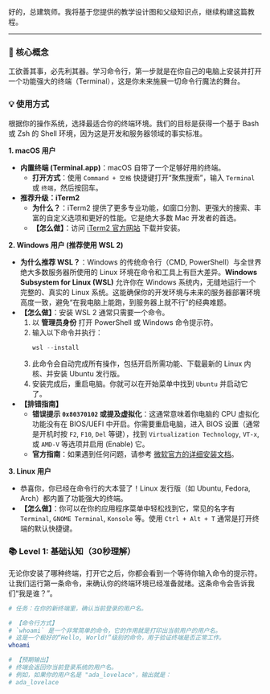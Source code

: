 好的，总建筑师。我将基于您提供的教学设计图和父级知识点，继续构建这篇教程。

---

### 🎯 核心概念
工欲善其事，必先利其器。学习命令行，第一步就是在你自己的电脑上安装并打开一个功能强大的终端（Terminal），这是你未来施展一切命令行魔法的舞台。

### 💡 使用方式
根据你的操作系统，选择最适合你的终端环境。我们的目标是获得一个基于 Bash 或 Zsh 的 Shell 环境，因为这是开发和服务器领域的事实标准。

**1. macOS 用户**

*   **内置终端 (Terminal.app)**：macOS 自带了一个足够好用的终端。
    *   **打开方式**：使用 `Command + 空格` 快捷键打开“聚焦搜索”，输入 `Terminal` 或 `终端`，然后按回车。
*   **推荐升级：iTerm2**
    *   **为什么？**：iTerm2 提供了更多专业功能，如窗口分割、更强大的搜索、丰富的自定义选项和更好的性能。它是绝大多数 Mac 开发者的首选。
    *   **【怎么做】**：访问 [iTerm2 官方网站](https://iterm2.com/) 下载并安装。

**2. Windows 用户 (推荐使用 WSL 2)**

*   **为什么推荐 WSL？**：Windows 的传统命令行（CMD, PowerShell）与全世界绝大多数服务器所使用的 Linux 环境在命令和工具上有巨大差异。**Windows Subsystem for Linux (WSL)** 允许你在 Windows 系统内，无缝地运行一个完整的、真实的 Linux 系统。这能确保你的开发环境与未来的服务器部署环境高度一致，避免“在我电脑上能跑，到服务器上就不行”的经典难题。
*   **【怎么做】**：安装 WSL 2 通常只需要一个命令。
    1.  以 **管理员身份** 打开 PowerShell 或 Windows 命令提示符。
    2.  输入以下命令并执行：
        ```powershell
        wsl --install
        ```
    3.  此命令会自动完成所有操作，包括开启所需功能、下载最新的 Linux 内核、并安装 Ubuntu 发行版。
    4.  安装完成后，重启电脑。你就可以在开始菜单中找到 `Ubuntu` 并启动它了。
*   **【排错指南】**
    *   **错误提示 `0x80370102` 或提及虚拟化**：这通常意味着你电脑的 CPU 虚拟化功能没有在 BIOS/UEFI 中开启。你需要重启电脑，进入 BIOS 设置（通常是开机时按 `F2`, `F10`, `Del` 等键），找到 `Virtualization Technology`, `VT-x`, 或 `AMD-V` 等选项并启用 (Enable) 它。
    *   **官方指南**：如果遇到任何问题，请参考 [微软官方的详细安装文档](https://learn.microsoft.com/zh-cn/windows/wsl/install)。

**3. Linux 用户**

*   恭喜你，你已经在命令行的大本营了！Linux 发行版（如 Ubuntu, Fedora, Arch）都内置了功能强大的终端。
*   **【怎么做】**：你可以在你的应用程序菜单中轻松找到它，常见的名字有 `Terminal`, `GNOME Terminal`, `Konsole` 等。使用 `Ctrl + Alt + T` 通常是打开终端的默认快捷键。

### 📚 Level 1: 基础认知（30秒理解）
无论你安装了哪种终端，打开它之后，你都会看到一个等待你输入命令的提示符。让我们运行第一条命令，来确认你的终端环境已经准备就绪。这条命令会告诉我们“我是谁？”。

```bash
# 任务：在你的新终端里，确认当前登录的用户名。

# 【命令行方式】
# `whoami` 是一个非常简单的命令，它的作用就是打印出当前用户的用户名。
# 这是一个极好的“Hello, World!”级别的命令，用于验证终端是否正常工作。
whoami

# 【预期输出】
# 终端会返回你当前登录系统的用户名。
# 例如，如果你的用户名是 "ada_lovelace"，输出就是：
# ada_lovelace
```